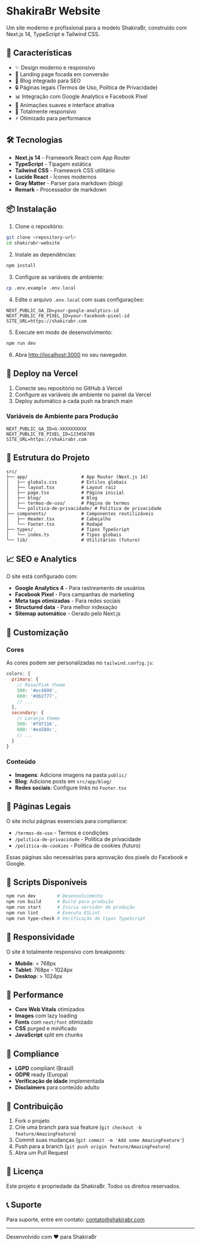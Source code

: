 # ShakiraBr Website

Um site moderno e profissional para a modelo ShakiraBr, construído com Next.js 14, TypeScript e Tailwind CSS.

## 🚀 Características

- ✨ Design moderno e responsivo
- 🎯 Landing page focada em conversão
- 📝 Blog integrado para SEO
- 🔒 Páginas legais (Termos de Uso, Política de Privacidade)
- 📊 Integração com Google Analytics e Facebook Pixel
- 🎨 Animações suaves e interface atrativa
- 📱 Totalmente responsivo
- ⚡ Otimizado para performance

## 🛠️ Tecnologias

- **Next.js 14** - Framework React com App Router
- **TypeScript** - Tipagem estática
- **Tailwind CSS** - Framework CSS utilitário
- **Lucide React** - Ícones modernos
- **Gray Matter** - Parser para markdown (blog)
- **Remark** - Processador de markdown

## 📦 Instalação

1. Clone o repositório:
```bash
git clone <repository-url>
cd shakirabr-website
```

2. Instale as dependências:
```bash
npm install
```

3. Configure as variáveis de ambiente:
```bash
cp .env.example .env.local
```

4. Edite o arquivo `.env.local` com suas configurações:
```env
NEXT_PUBLIC_GA_ID=your-google-analytics-id
NEXT_PUBLIC_FB_PIXEL_ID=your-facebook-pixel-id
SITE_URL=https://shakirabr.com
```

5. Execute em modo de desenvolvimento:
```bash
npm run dev
```

6. Abra [http://localhost:3000](http://localhost:3000) no seu navegador.

## 🚀 Deploy na Vercel

1. Conecte seu repositório no GitHub à Vercel
2. Configure as variáveis de ambiente no painel da Vercel
3. Deploy automático a cada push na branch main

### Variáveis de Ambiente para Produção

```env
NEXT_PUBLIC_GA_ID=G-XXXXXXXXXX
NEXT_PUBLIC_FB_PIXEL_ID=123456789
SITE_URL=https://shakirabr.com
```

## 📁 Estrutura do Projeto

```
src/
├── app/                    # App Router (Next.js 14)
│   ├── globals.css         # Estilos globais
│   ├── layout.tsx          # Layout raiz
│   ├── page.tsx            # Página inicial
│   ├── blog/               # Blog
│   ├── termos-de-uso/      # Página de termos
│   └── politica-de-privacidade/ # Política de privacidade
├── components/             # Componentes reutilizáveis
│   ├── Header.tsx          # Cabeçalho
│   └── Footer.tsx          # Rodapé
├── types/                  # Tipos TypeScript
│   └── index.ts            # Tipos globais
└── lib/                    # Utilitários (futuro)
```

## 📈 SEO e Analytics

O site está configurado com:

- **Google Analytics 4** - Para rastreamento de usuários
- **Facebook Pixel** - Para campanhas de marketing
- **Meta tags otimizadas** - Para redes sociais
- **Structured data** - Para melhor indexação
- **Sitemap automático** - Gerado pelo Next.js

## 🎨 Customização

### Cores

As cores podem ser personalizadas no `tailwind.config.js`:

```javascript
colors: {
  primary: {
    // Rosa/Pink theme
    500: '#ec4899',
    600: '#db2777',
    // ...
  },
  secondary: {
    // Laranja theme
    500: '#f97316',
    600: '#ea580c',
    // ...
  }
}
```

### Conteúdo

- **Imagens**: Adicione imagens na pasta `public/`
- **Blog**: Adicione posts em `src/app/blog/`
- **Redes sociais**: Configure links no `Footer.tsx`

## 📝 Páginas Legais

O site inclui páginas essenciais para compliance:

- `/termos-de-uso` - Termos e condições
- `/politica-de-privacidade` - Política de privacidade
- `/politica-de-cookies` - Política de cookies (futuro)

Essas páginas são necessárias para aprovação dos pixels do Facebook e Google.

## 🔧 Scripts Disponíveis

```bash
npm run dev        # Desenvolvimento
npm run build      # Build para produção
npm run start      # Inicia servidor de produção
npm run lint       # Executa ESLint
npm run type-check # Verificação de tipos TypeScript
```

## 📱 Responsividade

O site é totalmente responsivo com breakpoints:

- **Mobile**: < 768px
- **Tablet**: 768px - 1024px
- **Desktop**: > 1024px

## 🎯 Performance

- **Core Web Vitals** otimizados
- **Images** com lazy loading
- **Fonts** com `next/font` otimizado
- **CSS** purged e minificado
- **JavaScript** split em chunks

## 🚦 Compliance

- **LGPD** compliant (Brasil)
- **GDPR** ready (Europa)
- **Verificação de idade** implementada
- **Disclaimers** para conteúdo adulto

## 🤝 Contribuição

1. Fork o projeto
2. Crie uma branch para sua feature (`git checkout -b feature/AmazingFeature`)
3. Commit suas mudanças (`git commit -m 'Add some AmazingFeature'`)
4. Push para a branch (`git push origin feature/AmazingFeature`)
5. Abra um Pull Request

## 📄 Licença

Este projeto é propriedade da ShakiraBr. Todos os direitos reservados.

## 📞 Suporte

Para suporte, entre em contato: contato@shakirabr.com

---

Desenvolvido com ❤️ para ShakiraBr 